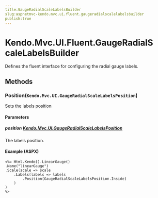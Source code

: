 ```yaml
---
title:GaugeRadialScaleLabelsBuilder
slug:aspnetmvc-kendo.mvc.ui.fluent.gaugeradialscalelabelsbuilder
publish:true
---
```


# Kendo.Mvc.UI.Fluent.GaugeRadialScaleLabelsBuilder
Defines the fluent interface for configuring the radial gauge labels.



## Methods

### Position(`Kendo.Mvc.UI.GaugeRadialScaleLabelsPosition`)
Sets the labels position


#### Parameters

##### position [Kendo.Mvc.UI.GaugeRadialScaleLabelsPosition](/kendo-ui/api/wrappers/aspnet-mvc/Kendo.Mvc.UI/GaugeRadialScaleLabelsPosition)
The labels position.




#### Example (ASPX)
    <%= Html.Kendo().LinearGauge()
    .Name("linearGauge")
    .Scale(scale => scale
        .Labels(labels => labels
            .Position(GaugeRadialScaleLabelsPosition.Inside)
        )
    )
    %>



